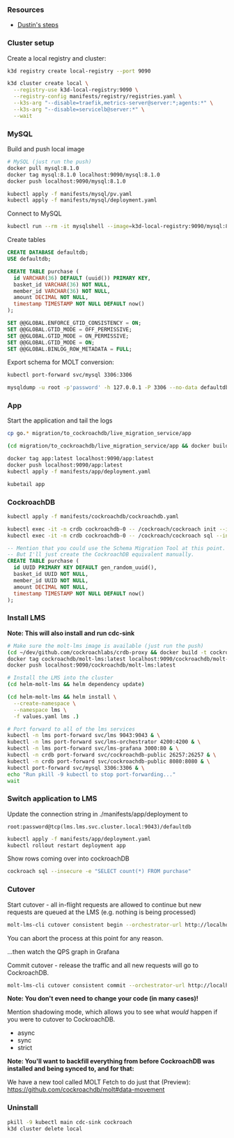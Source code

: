 ### Resources

* [Dustin's steps](https://gist.github.com/cotedm/a18293cce7b8ea423dc62d01863eeb54)

### Cluster setup

Create a local registry and cluster:

``` sh
k3d registry create local-registry --port 9090

k3d cluster create local \
  --registry-use k3d-local-registry:9090 \
  --registry-config manifests/registry/registries.yaml \
  --k3s-arg "--disable=traefik,metrics-server@server:*;agents:*" \
  --k3s-arg "--disable=servicelb@server:*" \
  --wait
```

### MySQL

Build and push local image

``` sh
# MySQL (just run the push)
docker pull mysql:8.1.0
docker tag mysql:8.1.0 localhost:9090/mysql:8.1.0
docker push localhost:9090/mysql:8.1.0

kubectl apply -f manifests/mysql/pv.yaml
kubectl apply -f manifests/mysql/deployment.yaml
```

Connect to MySQL

``` sh
kubectl run --rm -it mysqlshell --image=k3d-local-registry:9090/mysql:8.1.0 -- mysqlsh root:password@mysql --sql
```

Create tables

``` sql
CREATE DATABASE defaultdb;
USE defaultdb;

CREATE TABLE purchase (
  id VARCHAR(36) DEFAULT (uuid()) PRIMARY KEY,
  basket_id VARCHAR(36) NOT NULL,
  member_id VARCHAR(36) NOT NULL,
  amount DECIMAL NOT NULL,
  timestamp TIMESTAMP NOT NULL DEFAULT now()
);

SET @@GLOBAL.ENFORCE_GTID_CONSISTENCY = ON;
SET @@GLOBAL.GTID_MODE = OFF_PERMISSIVE;
SET @@GLOBAL.GTID_MODE = ON_PERMISSIVE;
SET @@GLOBAL.GTID_MODE = ON;
SET @@GLOBAL.BINLOG_ROW_METADATA = FULL;
```

Export schema for MOLT conversion:

``` sh
kubectl port-forward svc/mysql 3306:3306

mysqldump -u root -p'password' -h 127.0.0.1 -P 3306 --no-data defaultdb > mysql_store_dump.sql
```

### App

Start the application and tail the logs

``` sh
cp go.* migration/to_cockroachdb/live_migration_service/app

(cd migration/to_cockroachdb/live_migration_service/app && docker build -t app .)

docker tag app:latest localhost:9090/app:latest
docker push localhost:9090/app:latest
kubectl apply -f manifests/app/deployment.yaml

kubetail app
```

### CockroachDB

``` sh
kubectl apply -f manifests/cockroachdb/cockroachdb.yaml

kubectl exec -it -n crdb cockroachdb-0 -- /cockroach/cockroach init --insecure
kubectl exec -it -n crdb cockroachdb-0 -- /cockroach/cockroach sql --insecure
```

``` sql
-- Mention that you could use the Schema Migration Tool at this point.
-- But I'll just create the CockroachDB equivalent manually.
CREATE TABLE purchase (
  id UUID PRIMARY KEY DEFAULT gen_random_uuid(),
  basket_id UUID NOT NULL,
  member_id UUID NOT NULL,
  amount DECIMAL NOT NULL,
  timestamp TIMESTAMP NOT NULL DEFAULT now()
);
```

### Install LMS

**Note: This will also install and run cdc-sink**

``` sh
# Make sure the molt-lms image is available (just run the push)
(cd ~/dev/github.com/cockroachlabs/crdb-proxy && docker build -t cockroachdb/molt-lms:latest .)
docker tag cockroachdb/molt-lms:latest localhost:9090/cockroachdb/molt-lms:latest
docker push localhost:9090/cockroachdb/molt-lms:latest

# Install the LMS into the cluster
(cd helm-molt-lms && helm dependency update)

(cd helm-molt-lms && helm install \
  --create-namespace \
  --namespace lms \
  -f values.yaml lms .)

# Port forward to all of the lms services
kubectl -n lms port-forward svc/lms 9043:9043 & \
kubectl -n lms port-forward svc/lms-orchestrator 4200:4200 & \
kubectl -n lms port-forward svc/lms-grafana 3000:80 & \
kubectl -n crdb port-forward svc/cockroachdb-public 26257:26257 & \
kubectl -n crdb port-forward svc/cockroachdb-public 8080:8080 & \
kubectl port-forward svc/mysql 3306:3306 & \
echo "Run pkill -9 kubectl to stop port-forwarding..."
wait
```

### Switch application to LMS

Update the connection string in ./manifests/app/deployment to

```
root:password@tcp(lms.lms.svc.cluster.local:9043)/defaultdb
```

``` sh
kubectl apply -f manifests/app/deployment.yaml
kubectl rollout restart deployment app
```

Show rows coming over into cockroachDB

``` sh
cockroach sql --insecure -e "SELECT count(*) FROM purchase"
```

### Cutover

Start cutover - all in-flight requests are allowed to continue but new requests are queued at the LMS (e.g. nothing is being processed)

``` sh
molt-lms-cli cutover consistent begin --orchestrator-url http://localhost:4200
```

You can abort the process at this point for any reason.

...then watch the QPS graph in Grafana

Commit cutover - release the traffic and all new requests will go to CockroachDB.

``` sh
molt-lms-cli cutover consistent commit --orchestrator-url http://localhost:4200
```

**Note: You don't even need to change your code (in many cases)!**

Mention shadowing mode, which allows you to see what _would_ happen if you were to cutover to CockroachDB.

* async
* sync
* strict

**Note: You'll want to backfill everything from before CockroachDB was installed and being synced to, and for that:**

We have a new tool called MOLT Fetch to do just that (Preview): https://github.com/cockroachdb/molt#data-movement

### Uninstall

``` sh
pkill -9 kubectl main cdc-sink cockroach
k3d cluster delete local
```
